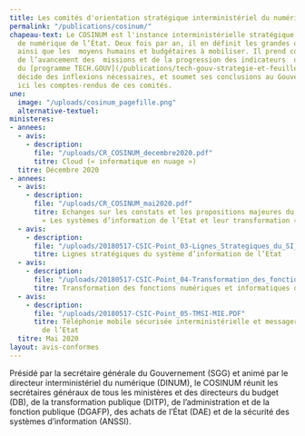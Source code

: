 ```yaml
---
title: Les comités d'orientation stratégique interministériel du numérique (COSINUM)
permalink: "/publications/cosinum/"
chapeau-text: Le COSINUM est l'instance interministérielle stratégique en matière
  de numérique de l’État. Deux fois par an, il en définit les grandes orientations,
  ainsi que les  moyens humains et budgétaires à mobiliser. Il prend connaissance
  de l’avancement des  missions et de la progression des indicateurs  de  pilotage
  du [programme TECH.GOUV](/publications/tech-gouv-strategie-et-feuille-de-route-2019-2021/),
  décide des inflexions nécessaires, et soumet ses conclusions au Gouvernement. Retrouvez
  ici les comptes-rendus de ces comités.
une:
  image: "/uploads/cosinum_pagefille.png"
  alternative-textuel: 
ministeres:
- annees:
  - avis:
    - description: 
      file: "/uploads/CR_COSINUM_decembre2020.pdf"
      titre: Cloud (« informatique en nuage »)
  titre: Décembre 2020
- annees:
  - avis:
    - description: 
      file: "/uploads/CR_COSINUM_mai2020.pdf"
      titre: Echanges sur les constats et les propositions majeures du rapport IGF
        « Les systèmes d’information de l’Etat et leur transformation »
  - avis:
    - description: 
      file: "/uploads/20180517-CSIC-Point_03-Lignes_Strategiques_du_SI_de_l_Etat.pdf"
      titre: Lignes stratégiques du système d’information de l’Etat
  - avis:
    - description: 
      file: "/uploads/20180517-CSIC-Point_04-Transformation_des_fonctions_numeriques.pdf"
      titre: Transformation des fonctions numériques et informatiques dans l’Etat
  - avis:
    - description: 
      file: "/uploads/20180517-CSIC-Point_05-TMSI-MIE.PDF"
      titre: Téléphonie mobile sécurisée interministérielle et messagerie instantanée
        de l’Etat
  titre: Mai 2020
layout: avis-conformes
---
```


Présidé par la secrétaire générale du Gouvernement (SGG) et animé par le directeur interministériel du numérique (DINUM), le COSINUM réunit les secrétaires généraux de tous les ministères et des directeurs du budget (DB), de la transformation publique (DITP), de l’administration et de la fonction publique (DGAFP), des achats de l’État (DAE) et de la sécurité des systèmes d’information (ANSSI).